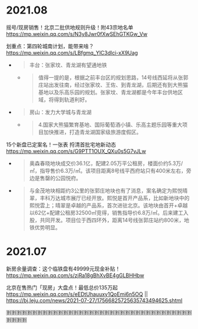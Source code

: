
# 2021.08

摇号/现房销售！北京二批供地规则升级！附43宗地名单 https://mp.weixin.qq.com/s/N3y8Jwr0fXwSEhGTKGw_Vw

划重点：第四轮城南计划，能带来啥？ https://mp.weixin.qq.com/s/LBfgmq_YlC3dlci-xX9Uag
- > 丰台：张家坟、青龙湖有望通地铁
  * > 值得一提的是，根据之前丰台区的规划思路，14号线西延将从张郭庄站出发往南，经过张家坟、王佐、到青龙湖，后期还有到大熊猫基地以及乐高乐园的规划。张家坟、青龙湖都是今年丰台供地区域，将得到轨道利好。
- > 房山：发力大学城与青龙湖
  * > 4.国家大熊猫繁育基地、国际葡萄酒小镇、乐高主题乐园等重大项目加快推进，打造青龙湖国家级旅游度假区。

15个新盘已定案名！一张表 捋清首批宅地新动态 https://mp.weixin.qq.com/s/G9PTT1OUX_QXu0s5G7vJLw
- > 奥森春晓地块成交价36.1亿，配建2.05万平公租房，楼面价约5.3万/㎡，指导售价6.3万/㎡。该项目距离8号线平西府站只有400米左右，旁边是售罄的公园悦府。
- > 与金茂地块相距约3公里的张郭庄地块也有了消息，案名确定为熙悦晴翠，丰科万达城市展厅已经开放。熙悦是首开产品系，比如新地块中的熙悦雲上；晴翠是卓越的产品系，首次进驻北京。该地块由首开+卓越以62亿+配建公租房32500㎡竞得，销售指导价6.8万/㎡。后来建工入股，共同开发。项目位于西四环外，距离14号线张郭庄站约800米，地铁优势明显。

# 2021.07

新房余量调查：这个临铁盘有49999元现金补贴！ https://mp.weixin.qq.com/s/zjRa18gBhXvBE4gGLBHHbw

北京在售热门「现房」大盘点！最低总价135万起 https://mp.weixin.qq.com/s/eEDtUhauuxy1QoEmi6n5OQ || https://bj.leju.com/news/2021-07-27/17566825725635743494625.shtml

:u5272::u5272::u5272::u5272::u5272::u5272::u5272::u5272::u5272::u5272::u5272::u5272::u5272::u5272::u5272::u5272::u5272::u5272::u5272::u5272::u5272::u5272::u5272::u5272::u5272::u5272::u5272::u5272::u5272::u5272::u5272::u5272::u5272::u5272::u5272::u5272::u5272::u5272::u5272::u5272:
